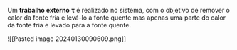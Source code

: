 Um **trabalho externo** **τ** é realizado no sistema, com o objetivo de remover o calor da fonte fria e levá-lo a fonte quente mas apenas uma parte do calor da fonte fria e levado para a fonte quente.

![[Pasted image 20240130090609.png]]
